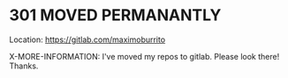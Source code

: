 # 301 MOVED PERMANANTLY

Location: https://gitlab.com/maximoburrito

X-MORE-INFORMATION: I've moved my repos to gitlab. Please look there! Thanks.
